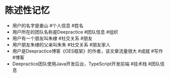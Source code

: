 # 陈述性记忆 

- 用户的名字是姜山 #个人信息 #姓名
- 用户所在的团队名称是Deepractice #团队信息 #组织 
- 用户有一个朋友叫朱棣 #社交关系 #朋友
- 用户朋友朱棣的父亲叫朱朱 #社交关系 #朋友家人 
- 用户是Deepractice博客《OES框架》的作者，该文章流量很大 #成就 #写作 #博客 
- Deepractice团队使用Java开发后台，TypeScript开发前端 #技术栈 #团队信息 